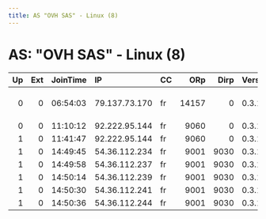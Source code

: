 ```yaml
---
title: AS "OVH SAS" - Linux (8)
---
```


# AS: "OVH SAS" - Linux (8)

|   Up |   Ext | JoinTime   | IP            | CC   |   ORp |   Dirp | Version   | Contact                  | Nickname      |   eFamMembers |
|-----:|------:|:-----------|:--------------|:-----|------:|-------:|:----------|:-------------------------|:--------------|--------------:|
|    0 |     0 | 06:54:03   | 79.137.73.170 | fr   | 14157 |      0 | 0.3.1.7   | Relay Administrator mail | Photonshuttle |             1 |
|    0 |     0 | 11:10:12   | 92.222.95.144 | fr   |  9060 |      0 | 0.3.1.7   | None                     | spaghetti     |             1 |
|    1 |     0 | 11:41:47   | 92.222.95.144 | fr   |  9060 |      0 | 0.3.1.7   | None                     | spaghetti     |             1 |
|    1 |     0 | 14:49:45   | 54.36.112.234 | fr   |  9001 |   9030 | 0.3.1.7   | None                     | Unnamed       |             5 |
|    1 |     0 | 14:49:58   | 54.36.112.237 | fr   |  9001 |   9030 | 0.3.1.7   | None                     | Unnamed       |             5 |
|    1 |     0 | 14:50:14   | 54.36.112.239 | fr   |  9001 |   9030 | 0.3.1.7   | None                     | Unnamed       |             5 |
|    1 |     0 | 14:50:30   | 54.36.112.241 | fr   |  9001 |   9030 | 0.3.1.7   | None                     | Unnamed       |             5 |
|    1 |     0 | 14:50:36   | 54.36.112.244 | fr   |  9001 |   9030 | 0.3.1.7   | None                     | Unnamed       |             5 |
